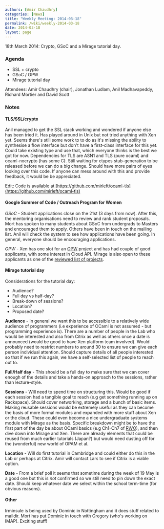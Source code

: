 ```yaml
---
authors: [Amir Chaudhry]
categories: [News]
title: "Weekly Meeting: 2014-03-18"
permalink: /wiki/weekly-2014-03-18
date: 2014-03-18
layout: page
---
```


18th March 2014: Crypto, GSoC and a Mirage tutorial day.

### Agenda

* SSL + crypto
* GSoC / OPW
* Mirage tutorial day

Attendees: Amir Chaudhry (chair), Jonathan Ludlam,
Anil Madhavapeddy, Richard Mortier and David Scott


### Notes

#### TLS/SSL/crypto ####

Anil managed to get the SSL stack working and wondered if anyone else has
been tried it. Has played around in Unix but not tried anything with Xen yet.
Seems there's still some work to to do as it's missing the ability to
synthesise a flow interface but don't have a first-class interface for this
yet.  Could take existing type and use that, which everyone thinks is the
best we got for now. Dependencies for TLS are ASN1 and TLS (pure ocaml) and
ocaml-nocrypto (has some C). Still waiting for ctypes stub-generation to be
released before we can do a big change. Should have more pairs of eyes
looking over this code.  If anyone can mess around with this and provide
feedback, it would be be appreciated. 

Edit: Code is available at
[https://github.com/mirleft/ocaml-tls](https://github.com/mirleft/ocaml-tls)

#### Google Summer of Code / Outreach Program for Women ####

*GSoC* - Student applications close on the 21st (3 days from now).  After
this, the mentoring organisations need to review and rank student proposals.
Mort has spoken to many students about GSoC from undergrads to Masters and
encouraged them to apply. Others have been in touch on the mailing list.
Anil will check the system to see how applications have been going. In
general, everyone should be encouraging applications.

*OPW* - Xen has one slot for an [OPW][] project and has had couple of good
applicants, with some interest in Cloud API.  Mirage is also open to these
applicants as one of the [reviewed list of projects][opw-proj].

[OPW]: https://gnome.org/opw/
[opw-proj]: http://wiki.xenproject.org/wiki/OutreachProgramForWomen/Round8#Community_Reviewed_Project_List

#### Mirage tutorial day ####

Considerations for the tutorial day:

- Audience?
- Full day vs half-day?
- Break-down of sessions?
- Location?
- Proposed date?

**Audience** - In general we want this to be accessible to a relatively wide
audience of programmers (i.e experience of OCaml is not assumed - but
programming experience is).  There are a number of people in the Lab who
would be interested and also from Citrix as well as others once a date is
announced (would be good to have Xen platform team involved).  Would
probably need to restrict numbers to around 30 to ensure we can give each
person individual attention. Should capture details of all people interested
so that if we run this again, we have a self-selected list of people to
reach out to.

**Full/Half day** - This should be a full day to make sure that we can cover
enough of the details and take a hands-on approach to the sessions, rather
than lecture-style.

**Sessions** - Will need to spend time on structuring this. Would be good if
each session had a tangible goal to reach (e.g get something running up on
Rackspace). Should cover networking, storage and a bunch of basic items.
Making reusable sessions would be extremely useful as they can become the
basis of more formal modules and expanded with more stuff about Xen or the
cloud. These could even become a nice undergraduate systems module with
Mirage as the basis.  Specific breakdown might be to have the first part of
the day be about OCaml basics (e.g Ch1-Ch7 of [RWO][]), and then dive down
into Mirage and Xen.  There are already elements that could be reused from
much earlier tutorials (Japan?) but would need dusting off for the
(wonderful) new world of OPAM et al.

**Location** - Will do first tutorial in Cambridge and could either do this
in the Lab or perhaps at Citrix.  Amir will contact Lars to see if Citrix is
a viable option.

**Date** - From a brief poll it seems that sometime during the week of 19
May is a good one but this is *not* confirmed so we still need to pin down
the exact date. Should keep whatever date we select within the school
term-time (for obvious reasons).

[RWO]: https://realworldocaml.org


#### Other ####

Irminsule is being used by Dominic in Nottingham and it does stuff related
to maildir. Mort has put Dominic in touch with Gregory (who's working on
IMAP).  Exciting stuff!
